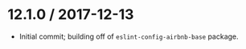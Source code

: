 12.1.0 / 2017-12-13
==================
   - Initial commit; building off of `eslint-config-airbnb-base` package.
